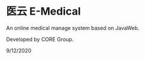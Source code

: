 # 医云 E-Medical

An online medical manage system based on JavaWeb.

Developed by CORE Group.

9/12/2020
 
